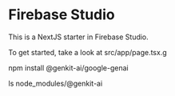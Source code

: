 # Firebase Studio

This is a NextJS starter in Firebase Studio.

To get started, take a look at src/app/page.tsx.g

npm install @genkit-ai/google-genai


ls node_modules/@genkit-ai